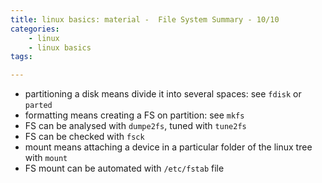 ```yaml
---
title: linux basics: material -  File System Summary - 10/10
categories:
    - linux
    - linux basics
tags:

---
```

* partitioning a disk means divide it into several spaces: see `fdisk` or `parted` 
* formatting means creating a FS on partition: see `mkfs`
* FS can  be analysed with `dumpe2fs`, tuned with `tune2fs` 
* FS can  be checked with `fsck` 
* mount means attaching a device in a particular folder of the linux tree with `mount`
* FS mount can be automated with `/etc/fstab` file
